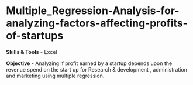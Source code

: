 # Multiple_Regression-Analysis-for-analyzing-factors-affecting-profits-of-startups

**Skills & Tools** - Excel

**Objective** - Analyzing if profit earned by a startup depends upon the revenue spend on the start up for Research & development , administration and marketing using multiple regression.
